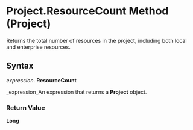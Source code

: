 
# Project.ResourceCount Method (Project)

Returns the total number of resources in the project, including both local and enterprise resources.


## Syntax

 _expression_. **ResourceCount**

 _expression_An expression that returns a  **Project** object.


### Return Value

 **Long**

